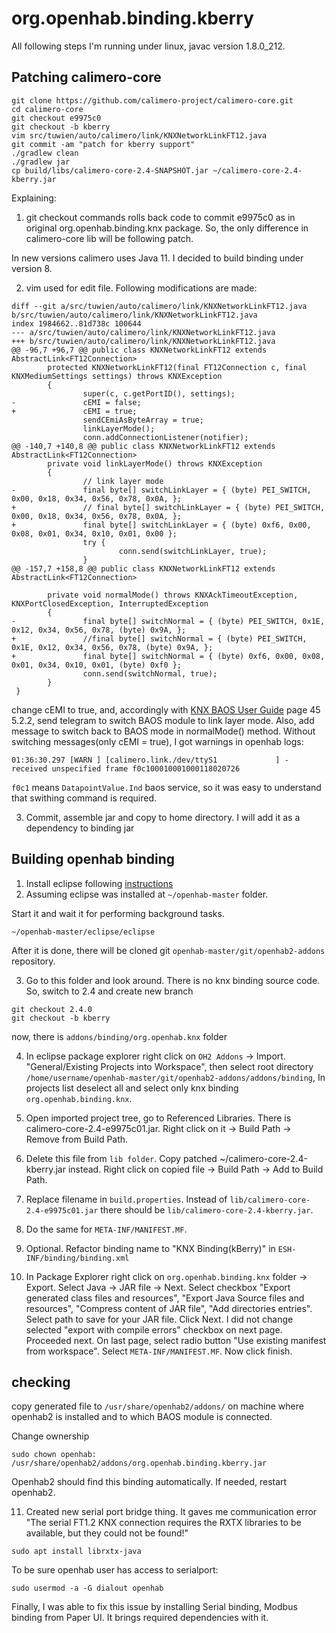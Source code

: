 # org.openhab.binding.kberry

All following steps I'm running under linux, javac version 1.8.0_212.

## Patching calimero-core

```text
git clone https://github.com/calimero-project/calimero-core.git
cd calimero-core
git checkout e9975c0
git checkout -b kberry
vim src/tuwien/auto/calimero/link/KNXNetworkLinkFT12.java
git commit -am "patch for kberry support"
./gradlew clean
./gradlew jar
cp build/libs/calimero-core-2.4-SNAPSHOT.jar ~/calimero-core-2.4-kberry.jar
```

Explaining:

1. git checkout commands rolls back code to commit e9975c0 as in original org.openhab.binding.knx package. So, the only difference in calimero-core lib will be following patch.

In new versions calimero uses Java 11. I decided to build binding under version 8.

2. vim used for edit file. Following modifications are made:

```text
diff --git a/src/tuwien/auto/calimero/link/KNXNetworkLinkFT12.java b/src/tuwien/auto/calimero/link/KNXNetworkLinkFT12.java
index 1984662..81d738c 100644
--- a/src/tuwien/auto/calimero/link/KNXNetworkLinkFT12.java
+++ b/src/tuwien/auto/calimero/link/KNXNetworkLinkFT12.java
@@ -96,7 +96,7 @@ public class KNXNetworkLinkFT12 extends AbstractLink<FT12Connection>
        protected KNXNetworkLinkFT12(final FT12Connection c, final KNXMediumSettings settings) throws KNXException
        {
                super(c, c.getPortID(), settings);
-               cEMI = false;
+               cEMI = true;
                sendCEmiAsByteArray = true;
                linkLayerMode();
                conn.addConnectionListener(notifier);
@@ -140,7 +140,8 @@ public class KNXNetworkLinkFT12 extends AbstractLink<FT12Connection>
        private void linkLayerMode() throws KNXException
        {
                // link layer mode
-               final byte[] switchLinkLayer = { (byte) PEI_SWITCH, 0x00, 0x18, 0x34, 0x56, 0x78, 0x0A, };
+               // final byte[] switchLinkLayer = { (byte) PEI_SWITCH, 0x00, 0x18, 0x34, 0x56, 0x78, 0x0A, };
+               final byte[] switchLinkLayer = { (byte) 0xf6, 0x00, 0x08, 0x01, 0x34, 0x10, 0x01, 0x00 };
                try {
                        conn.send(switchLinkLayer, true);
                }
@@ -157,7 +158,8 @@ public class KNXNetworkLinkFT12 extends AbstractLink<FT12Connection>

        private void normalMode() throws KNXAckTimeoutException, KNXPortClosedException, InterruptedException
        {
-               final byte[] switchNormal = { (byte) PEI_SWITCH, 0x1E, 0x12, 0x34, 0x56, 0x78, (byte) 0x9A, };
+               //final byte[] switchNormal = { (byte) PEI_SWITCH, 0x1E, 0x12, 0x34, 0x56, 0x78, (byte) 0x9A, };
+               final byte[] switchNormal = { (byte) 0xf6, 0x00, 0x08, 0x01, 0x34, 0x10, 0x01, (byte) 0xf0 };
                conn.send(switchNormal, true);
        }
 }

```

change cEMI to true, and, accordingly with [KNX BAOS User Guide](https://weinzierl.de/images/download/development/830/KnxBAOS_Users_Guide.pdf) page 45 5.2.2, send telegram to switch BAOS module to link layer mode. Also, add message to switch back to BAOS mode in normalMode() method. Without switching messages(only cEMI = true), I got warnings in openhab logs:

```text
01:36:30.297 [WARN ] [calimero.link./dev/ttyS1             ] - received unspecified frame f0c100010001000118020726
```

`f0c1` means `DatapointValue.Ind` baos service, so it was easy to understand that swithing command is required.

3. Commit, assemble jar and copy to home directory. I will add it as a dependency to binding jar

## Building openhab binding

1. Install eclipse following [instructions](https://www.openhab.org/docs/developer/development/ide.html)
2. Assuming eclipse was installed at `~/openhab-master` folder.

Start it and wait it for performing background tasks. 

```text
~/openhab-master/eclipse/eclipse
```

After it is done, there will be cloned git `openhab-master/git/openhab2-addons` repository.

3. Go to this folder and look around. There is no knx binding source code. So, switch to 2.4 and create new branch

```text
git checkout 2.4.0
git checkout -b kberry
```

now, there is `addons/binding/org.openhab.knx` folder

4. In eclipse package explorer right click on `OH2 Addons` -> Import. "General/Existing Projects into Workspace", then select root directory `/home/username/openhab-master/git/openhab2-addons/addons/binding`, In projects list deselect all and select only knx binding `org.openhab.binding.knx`.

5. Open imported project tree, go to Referenced Libraries. There is calimero-core-2.4-e9975c01.jar. Right click on it -> Build Path -> Remove from Build Path.

6. Delete this file from `lib folder`. Copy patched ~/calimero-core-2.4-kberry.jar instead. Right click on copied file -> Build Path -> Add to Build Path.

7. Replace filename in `build.properties`. Instead of `lib/calimero-core-2.4-e9975c01.jar` there should be `lib/calimero-core-2.4-kberry.jar`.

8. Do the same for `META-INF/MANIFEST.MF`.

9. Optional. Refactor binding name to "KNX Binding(kBerry)" in `ESH-INF/binding/binding.xml`

10. In Package Explorer right click on `org.openhab.binding.knx` folder -> Export. Select Java -> JAR file -> Next. Select checkbox "Export generated class files and resources", "Export Java Source files and resources", "Compress content of JAR file", "Add directories entries". Select path to save for your JAR file. Click Next. I did not change selected "export with compile errors" checkbox on next page. Proceeded next. On last page, select radio button "Use existing manifest from workspace". Select `META-INF/MANIFEST.MF`. Now click finish.

## checking

copy generated file to `/usr/share/openhab2/addons/` on machine where openhab2 is installed and to which BAOS module is connected.

Change ownership

```text
sudo chown openhab: /usr/share/openhab2/addons/org.openhab.binding.kberry.jar
```

Openhab2 should find this binding automatically. If needed, restart openhab2.

11. Created new serial port bridge thing. It gaves me communication error "The serial FT1.2 KNX connection requires the RXTX libraries to be available, but they could not be found!"

```text
sudo apt install librxtx-java
```

To be sure openhab user has access to serialport:

```text
sudo usermod -a -G dialout openhab
```

Finally, I was able to fix this issue by installing Serial binding, Modbus binding from Paper UI. It brings required dependencies with it.
